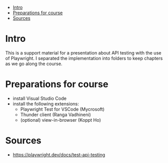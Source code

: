  
- [Intro](#intro)
- [Preparations for course](#preparations-for-course)
- [Sources](#sources)

# Intro

This is a support material for a presentation about API testing with the use of Playwright. I separated the implementation into folders to keep chapters as we go along the course.

# Preparations for course

- install Visual Studio Code
- install the following extensions:
  - Playwright Test for VSCode (Mycrosoft)
  - Thunder client (Ranga Vadhineni)
  - (optional) view-in-browser (Koppt Ho)

# Sources
- https://playwright.dev/docs/test-api-testing




